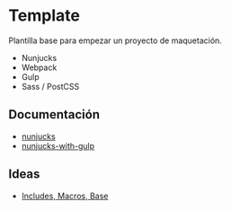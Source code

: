 # Template
Plantilla base para empezar un proyecto de maquetación.

- Nunjucks
- Webpack
- Gulp
- Sass / PostCSS

## Documentación
- [nunjucks](https://mozilla.github.io/nunjucks/)
- [nunjucks-with-gulp](https://zellwk.com/blog/nunjucks-with-gulp/)

## Ideas
- [Includes, Macros, Base](https://github.com/GoogleChrome/devsummit/blob/master/templates/base.html)






